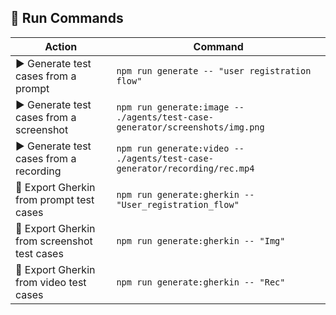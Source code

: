 ## 🧪 Run Commands

| Action                                       | Command                                                                      |
|----------------------------------------------|------------------------------------------------------------------------------|
| ▶️ Generate test cases from a prompt         | `npm run generate -- "user registration flow"`                               |
| ▶️ Generate test cases from a screenshot     | `npm run generate:image -- ./agents/test-case-generator/screenshots/img.png` |
| ▶️ Generate test cases from a recording      | `npm run generate:video -- ./agents/test-case-generator/recording/rec.mp4`   |
| 📄 Export Gherkin from prompt test cases     | `npm run generate:gherkin -- "User_registration_flow"`                       |
| 📄 Export Gherkin from screenshot test cases | `npm run generate:gherkin -- "Img"`                                          |
| 📄 Export Gherkin from video test cases      | `npm run generate:gherkin -- "Rec"`                                          |
